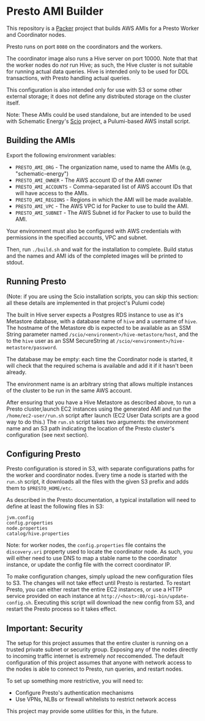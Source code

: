 # Presto AMI Builder

This repository is a [Packer](https://www.packer.io/) project that
builds AWS AMIs for a Presto Worker and Coordinator nodes.

Presto runs on port `8080` on the coordinators and the workers.

The coordinator image also runs a Hive server on port 10000. Note that
that the worker nodes do _not_ run Hive; as such, the Hive cluster is
not suitable for running actual data queries. Hive is intended only to
be used for DDL transactions, with Presto handling actual queries.

This configuration is also intended only for use with S3 or some other
external storage; it does not define any distributed storage on the
cluster itself.

Note: These AMIs could be used standalone, but are intended to be used
with Schematic Energy's
[Scio](https://github.com/schematic-energy/scio) project, a
Pulumi-based AWS install script.

## Building the AMIs

Export the following environment variables:

- `PRESTO_AMI_ORG` - The organization name, used to name the AMIs (e.g, "schematic-energy")
- `PRESTO_AMI_OWNER` - The AWS account ID of the AMI owner
- `PRESTO_AMI_ACCOUNTS` - Comma-separated list of AWS account IDs that will have access to the AMIs.
- `PRESTO_AMI_REGIONS` - Regions in which the AMI will be made available.
- `PRESTO_AMI_VPC` - The AWS VPC id for Packer to use to build the AMI.
- `PRESTO_AMI_SUBNET` - The AWS Subnet id for Packer to use to build the AMI.

Your environment must also be configured with AWS credentials with
permissions in the specified accounts, VPC and subnet.

Then, run `./build.sh` and wait for the installation to
complete. Build status and the names and AMI ids of the completed
images will be printed to stdout.

## Running Presto

(Note: if you are using the Scio installation scripts, you can skip
this section: all these details are implemented in that project's
Pulumi code)

The built in Hive server expects a Postgres RDS instance to use as
it's Metastore database, with a database name of `hive` and a username
of `hive`. The hostname of the Metastore db is expected to be
available as an SSM String parameter named
`/scio/<environment>/hive-metastore/host`, and the to the `hive` user as an
SSM SecureString at `/scio/<environment>/hive-metastore/password`.

The database may be empty: each time the Coordinator node is started,
it will check that the required schema is available and add it if it
hasn't been already.

The environment name is an arbitrary string that allows multiple
instances of the cluster to be run in the same AWS account.

After ensuring that you have a Hive Metastore as described above, to
run a Presto cluster,launch EC2 instances using the generated AMI and
run the `/home/ec2-user/run.sh` script after launch (EC2 User Data
scripts are a good way to do this.) The `run.sh` script takes two
arguments: the environment name and an S3 path indicating the location
of the Presto cluster's configuration (see next section).

## Configuring Presto

Presto configuration is stored in S3, with separate configurations
paths for the worker and coordinator nodes. Every time a node is
started with the `run.sh` script, it downloads all the files with the
given S3 prefix and adds them to `$PRESTO_HOME/etc`.

As described in the Presto documentation, a typical installation will
need to define at least the following files in S3:

```
jvm.config
config.properties
node.properties
catalog/hive.properties
```

Note: for worker nodes, the `config.properties` file contains the
`discovery.uri` property used to locate the coordinator node. As such,
you will either need to use DNS to map a stable name to the
coordinator instance, or update the config file with the correct
coordinator IP.

To make configuration changes, simply upload the new configuration
files to S3. The changes will not take effect until Presto is
restarted. To restart Presto, you can either restart the entire EC2
instances, or use a HTTP service provided on each instance at
`http://<host>:80/cgi-bin/update-config.sh`. Executing this script
will download the new config from S3, and restart the Presto process
so it takes effect.

## Important: Security

The setup for this project assumes that the entire cluster is running
on a trusted private subnet or security group. Exposing any of the
nodes directly to incoming traffic internet is extremely *not*
reccomended. The default configuration of this project assumes that
anyone with network access to the nodes is able to connect to Presto,
run queries, and restart nodes.

To set up something more restrictive, you will need to:

- Configure Presto's authentication mechanisms
- Use VPNs, NLBs or firewall whitelists to restrict network access

This project may provide some utilities for this, in the future.
